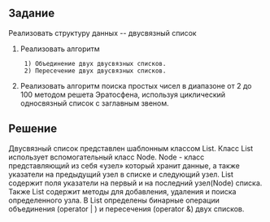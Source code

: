 ## Задание

Реализовать структуру данных -- двусвязный список


1. Реализовать алгоритм

        1) Объединение двух двусвязных списков.
        2) Пересечение двух двусвязных списков.
2. Реализовать алгоритм поиска простых чисел в диапазоне от 2 до 100 методом решета Эратосфена, используя циклический односвязный список с заглавным звеном.

## Решение

Двусвязный список представлен шаблонным классом List<T>. Класс List использует вспомогательный класс Node<T>. Node - класс представляющий из себя «узел» который хранит данные, а также указатели на предыдущий узел в списке и следующий узел. List содержит поля указатели на первый и на последний узел(Node) списка. Также List содержит методы для добавления, удаления и поиска определенного узла. В List определены бинарные операции объединения (operator | ) и пересечения (operator &) двух списков.
